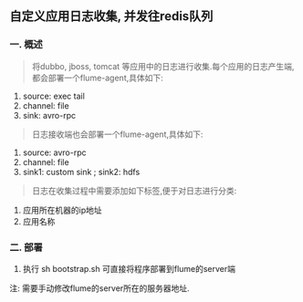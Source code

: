 ## 自定义应用日志收集, 并发往redis队列

### 一. 概述

> 将dubbo, jboss, tomcat 等应用中的日志进行收集.每个应用的日志产生端,都会部署一个flume-agent,具体如下:
1. source: exec tail
2. channel: file
3. sink: avro-rpc


> 日志接收端也会部署一个flume-agent,具体如下:
1. source: avro-rpc
2. channel: file
3. sink1: custom sink ;  sink2: hdfs

> 日志在收集过程中需要添加如下标签,便于对日志进行分类:
1. 应用所在机器的ip地址
2. 应用名称


### 二. 部署

1. 执行 sh bootstrap.sh 可直接将程序部署到flume的server端

注: 需要手动修改flume的server所在的服务器地址.